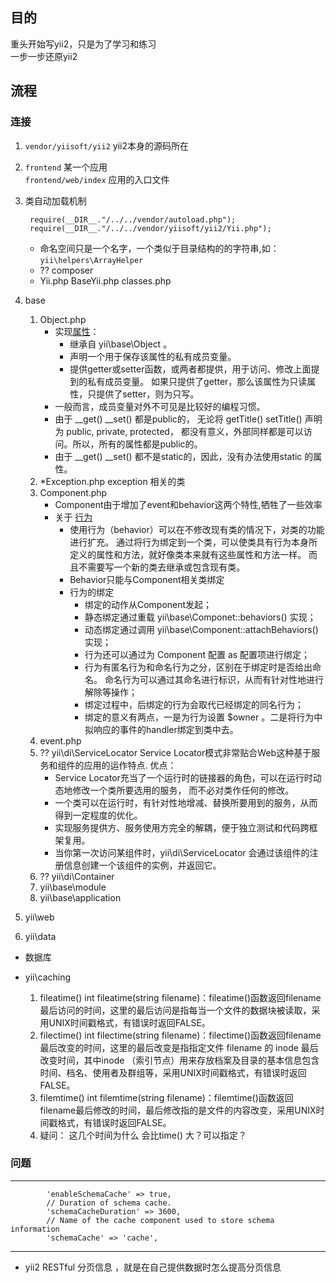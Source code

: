 ## 目的

重头开始写yii2，只是为了学习和练习  
一步一步还原yii2

## 流程

### 连接
1. `vendor/yiisoft/yii2` yii2本身的源码所在
2. `frontend`	某一个应用   
   `frontend/web/index` 应用的入口文件  
3. 类自动加载机制
	
	    require(__DIR__."/../../vendor/autoload.php");
		require(__DIR__."/../../vendor/yiisoft/yii2/Yii.php");

	- 命名空间只是一个名字，一个类似于目录结构的的字符串,如：`yii\helpers\ArrayHelper`
	- ?? composer
	- Yii.php  BaseYii.php  classes.php

4. base
	1. Object.php   
		+ 实现[属性](http://www.digpage.com/property.html)：
			- 继承自 yii\base\Object 。
			- 声明一个用于保存该属性的私有成员变量。
			- 提供getter或setter函数，或两者都提供，用于访问、修改上面提到的私有成员变量。 如果只提供了getter，那么该属性为只读属性，只提供了setter，则为只写。 
		+ 一般而言，成员变量对外不可见是比较好的编程习惯。
		+ 由于 __get() __set() 都是public的， 无论将 getTitle() setTitle() 声明为 public, private, protected， 都没有意义，外部同样都是可以访问。所以，所有的属性都是public的。
		+ 由于 __get() __set() 都不是static的，因此，没有办法使用static 的属性。
	2. *Exception.php exception 相关的类
	3. Component.php
		+ Component由于增加了event和behavior这两个特性,牺牲了一些效率
		+ 关于 [行为](http://www.digpage.com/behavior.html)
			- 使用行为（behavior）可以在不修改现有类的情况下，对类的功能进行扩充。 通过将行为绑定到一个类，可以使类具有行为本身所定义的属性和方法，就好像类本来就有这些属性和方法一样。 而且不需要写一个新的类去继承或包含现有类。
			- Behavior只能与Component相关类绑定
			- 行为的绑定 
				* 绑定的动作从Component发起；
				* 静态绑定通过重载 yii\base\Componet::behaviors() 实现；
				* 动态绑定通过调用 yii\base\Component::attachBehaviors() 实现；
				* 行为还可以通过为 Component 配置 as 配置项进行绑定；
				* 行为有匿名行为和命名行为之分，区别在于绑定时是否给出命名。 命名行为可以通过其命名进行标识，从而有针对性地进行解除等操作；
				* 绑定过程中，后绑定的行为会取代已经绑定的同名行为；
				* 绑定的意义有两点，一是为行为设置 $owner 。二是将行为中拟响应的事件的handler绑定到类中去。
	4. event.php
	5. ?? yii\di\ServiceLocator   Service Locator模式非常贴合Web这种基于服务和组件的应用的运作特点. 优点：
		- Service Locator充当了一个运行时的链接器的角色，可以在运行时动态地修改一个类所要选用的服务， 而不必对类作任何的修改。
		- 一个类可以在运行时，有针对性地增减、替换所要用到的服务，从而得到一定程度的优化。
		- 实现服务提供方、服务使用方完全的解耦，便于独立测试和代码跨框架复用。
		- 当你第一次访问某组件时，yii\di\ServiceLocator 会通过该组件的注册信息创建一个该组件的实例，并返回它。
	6. ?? yii\di\Container
	7. yii\base\module
	8. yii\base\application
5. yii\web

6. yii\data



- 数据库

- yii\caching
	1. fileatime()
int fileatime(string filename)：fileatime()函数返回filename最后访问的时间，这里的最后访问是指每当一个文件的数据块被读取，采用UNIX时间戳格式，有错误时返回FALSE。
	2. filectime()
int filectime(string filename)：filectime()函数返回filename最后改变的时间，这里的最后改变是指指定文件 filename 的 inode 最后改变时间，其中inode （索引节点）用来存放档案及目录的基本信息包含时间、档名、使用者及群组等，采用UNIX时间戳格式，有错误时返回FALSE。
	3. filemtime()
int filemtime(string filename)：filemtime()函数返回filename最后修改的时间，最后修改指的是文件的内容改变，采用UNIX时间戳格式，有错误时返回FALSE。
	4. 疑问： 这几个时间为什么 会比time() 大？可以指定？




### 问题
-----------------

  			'enableSchemaCache' => true,
            // Duration of schema cache.
            'schemaCacheDuration' => 3600,
            // Name of the cache component used to store schema information
            'schemaCache' => 'cache',
----------------

- yii2  RESTful  分页信息  ，就是在自己提供数据时怎么提高分页信息